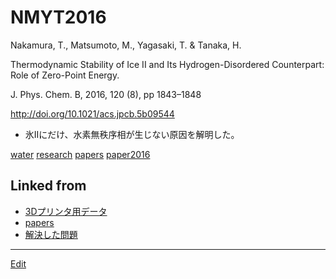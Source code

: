 # NMYT2016

Nakamura, T., Matsumoto, M., Yagasaki, T. & Tanaka, H.

Thermodynamic Stability of Ice II and Its Hydrogen-Disordered Counterpart: Role of Zero-Point Energy.

J. Phys. Chem. B, 2016, 120 (8), pp 1843–1848

http://doi.org/10.1021/acs.jpcb.5b09544


* 氷IIにだけ、水素無秩序相が生じない原因を解明した。

[](https://gyazo.com/6dbf93343a594ab72b5bbbcd921b041c)



[water](water.md) [research](research.md) [papers](papers.md) [paper2016](paper2016.md)



## Linked from

* [3Dプリンタ用データ](3Dプリンタ用データ.md)
* [papers](papers.md)
* [解決した問題](解決した問題.md)


----
[Edit](https://github.com/vitroid/vitroid.github.io/blob/master/MD/NMYT2016.md)
